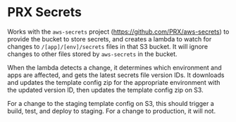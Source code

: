 # PRX Secrets

Works with the `aws-secrets` project (https://github.com/PRX/aws-secrets) to
provide the bucket to store secrets, and creates a lambda to watch for changes
to `/[app]/[env]/secrets` files in that S3 bucket. It will ignore changes to
other files stored by `aws-secrets` in the bucket.

When the lambda detects a change, it determines which environment and apps are
affected, and gets the latest secrets file version IDs. It downloads and updates
the template config zip for the appropriate environment with the updated version
ID, then updates the template config zip on S3.

For a change to the staging template config on S3, this should trigger a build,
test, and deploy to staging. For a change to production, it will not.
